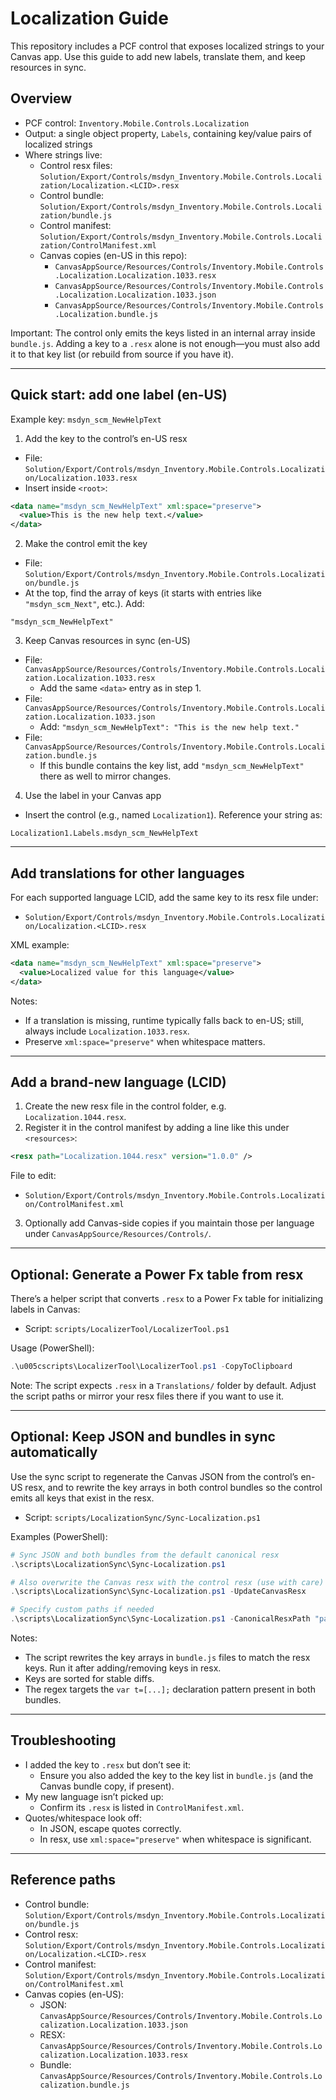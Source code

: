# Localization Guide

This repository includes a PCF control that exposes localized strings to your Canvas app. Use this guide to add new labels, translate them, and keep resources in sync.

## Overview

- PCF control: `Inventory.Mobile.Controls.Localization`
- Output: a single object property, `Labels`, containing key/value pairs of localized strings
- Where strings live:
  - Control resx files: `Solution/Export/Controls/msdyn_Inventory.Mobile.Controls.Localization/Localization.<LCID>.resx`
  - Control bundle: `Solution/Export/Controls/msdyn_Inventory.Mobile.Controls.Localization/bundle.js`
  - Control manifest: `Solution/Export/Controls/msdyn_Inventory.Mobile.Controls.Localization/ControlManifest.xml`
  - Canvas copies (en-US in this repo):
    - `CanvasAppSource/Resources/Controls/Inventory.Mobile.Controls.Localization.Localization.1033.resx`
    - `CanvasAppSource/Resources/Controls/Inventory.Mobile.Controls.Localization.Localization.1033.json`
    - `CanvasAppSource/Resources/Controls/Inventory.Mobile.Controls.Localization.bundle.js`

Important: The control only emits the keys listed in an internal array inside `bundle.js`. Adding a key to a `.resx` alone is not enough—you must also add it to that key list (or rebuild from source if you have it).

---

## Quick start: add one label (en-US)

Example key: `msdyn_scm_NewHelpText`

1) Add the key to the control’s en-US resx

- File: `Solution/Export/Controls/msdyn_Inventory.Mobile.Controls.Localization/Localization.1033.resx`
- Insert inside `<root>`:

```xml
<data name="msdyn_scm_NewHelpText" xml:space="preserve">
  <value>This is the new help text.</value>
</data>
```

2) Make the control emit the key

- File: `Solution/Export/Controls/msdyn_Inventory.Mobile.Controls.Localization/bundle.js`
- At the top, find the array of keys (it starts with entries like `"msdyn_scm_Next"`, etc.). Add:

```text
"msdyn_scm_NewHelpText"
```

3) Keep Canvas resources in sync (en-US)

- File: `CanvasAppSource/Resources/Controls/Inventory.Mobile.Controls.Localization.Localization.1033.resx`
  - Add the same `<data>` entry as in step 1.
- File: `CanvasAppSource/Resources/Controls/Inventory.Mobile.Controls.Localization.Localization.1033.json`
  - Add: `"msdyn_scm_NewHelpText": "This is the new help text."`
- File: `CanvasAppSource/Resources/Controls/Inventory.Mobile.Controls.Localization.bundle.js`
  - If this bundle contains the key list, add `"msdyn_scm_NewHelpText"` there as well to mirror changes.

4) Use the label in your Canvas app

- Insert the control (e.g., named `Localization1`). Reference your string as:

```powerfx
Localization1.Labels.msdyn_scm_NewHelpText
```

---

## Add translations for other languages

For each supported language LCID, add the same key to its resx file under:

- `Solution/Export/Controls/msdyn_Inventory.Mobile.Controls.Localization/Localization.<LCID>.resx`

XML example:

```xml
<data name="msdyn_scm_NewHelpText" xml:space="preserve">
  <value>Localized value for this language</value>
</data>
```

Notes:
- If a translation is missing, runtime typically falls back to en-US; still, always include `Localization.1033.resx`.
- Preserve `xml:space="preserve"` when whitespace matters.

---

## Add a brand-new language (LCID)

1) Create the new resx file in the control folder, e.g. `Localization.1044.resx`.
2) Register it in the control manifest by adding a line like this under `<resources>`:

```xml
<resx path="Localization.1044.resx" version="1.0.0" />
```

File to edit:

- `Solution/Export/Controls/msdyn_Inventory.Mobile.Controls.Localization/ControlManifest.xml`

3) Optionally add Canvas-side copies if you maintain those per language under `CanvasAppSource/Resources/Controls/`.

---

## Optional: Generate a Power Fx table from resx

There’s a helper script that converts `.resx` to a Power Fx table for initializing labels in Canvas:

- Script: `scripts/LocalizerTool/LocalizerTool.ps1`

Usage (PowerShell):

```powershell
.\u005cscripts\LocalizerTool\LocalizerTool.ps1 -CopyToClipboard
```

Note: The script expects `.resx` in a `Translations/` folder by default. Adjust the script paths or mirror your resx files there if you want to use it.

---

## Optional: Keep JSON and bundles in sync automatically

Use the sync script to regenerate the Canvas JSON from the control’s en-US resx, and to rewrite the key arrays in both control bundles so the control emits all keys that exist in the resx.

- Script: `scripts/LocalizationSync/Sync-Localization.ps1`

Examples (PowerShell):

```powershell
# Sync JSON and both bundles from the default canonical resx
.\scripts\LocalizationSync\Sync-Localization.ps1

# Also overwrite the Canvas resx with the control resx (use with care)
.\scripts\LocalizationSync\Sync-Localization.ps1 -UpdateCanvasResx

# Specify custom paths if needed
.\scripts\LocalizationSync\Sync-Localization.ps1 -CanonicalResxPath "path\to\Localization.1033.resx"
```

Notes:
- The script rewrites the key arrays in `bundle.js` files to match the resx keys. Run it after adding/removing keys in resx.
- Keys are sorted for stable diffs.
- The regex targets the `var t=[...];` declaration pattern present in both bundles.

---

## Troubleshooting

- I added the key to `.resx` but don’t see it:
  - Ensure you also added the key to the key list in `bundle.js` (and the Canvas bundle copy, if present).
- My new language isn’t picked up:
  - Confirm its `.resx` is listed in `ControlManifest.xml`.
- Quotes/whitespace look off:
  - In JSON, escape quotes correctly.
  - In resx, use `xml:space="preserve"` when whitespace is significant.

---

## Reference paths

- Control bundle: `Solution/Export/Controls/msdyn_Inventory.Mobile.Controls.Localization/bundle.js`
- Control resx: `Solution/Export/Controls/msdyn_Inventory.Mobile.Controls.Localization/Localization.<LCID>.resx`
- Control manifest: `Solution/Export/Controls/msdyn_Inventory.Mobile.Controls.Localization/ControlManifest.xml`
- Canvas copies (en-US):
  - JSON: `CanvasAppSource/Resources/Controls/Inventory.Mobile.Controls.Localization.Localization.1033.json`
  - RESX: `CanvasAppSource/Resources/Controls/Inventory.Mobile.Controls.Localization.Localization.1033.resx`
  - Bundle: `CanvasAppSource/Resources/Controls/Inventory.Mobile.Controls.Localization.bundle.js`
